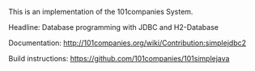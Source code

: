 This is an implementation of the 101companies System.

Headline: Database programming with JDBC and H2-Database

Documentation: http://101companies.org/wiki/Contribution:simplejdbc2

Build instructions: https://github.com/101companies/101simplejava
